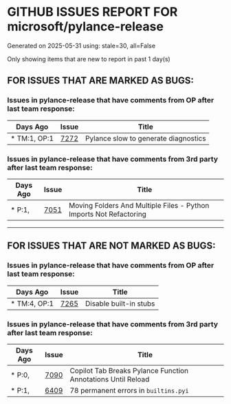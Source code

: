 
# GITHUB ISSUES REPORT FOR microsoft/pylance-release


Generated on 2025-05-31 using: stale=30, all=False


Only showing items that are new to report in past 1 day(s)


## FOR ISSUES THAT ARE MARKED AS BUGS:


### Issues in pylance-release that have comments from OP after last team response:

| Days Ago | Issue | Title |
| --- | --- | --- |
 | \* TM:1, OP:1  |[7272](https://github.com/microsoft/pylance-release/issues/7272 "Pylance slow to generate diagnostics")  |Pylance slow to generate diagnostics |

### Issues in pylance-release that have comments from 3rd party after last team response:

| Days Ago | Issue | Title |
| --- | --- | --- |
 | \* P:1,  |[7051](https://github.com/microsoft/pylance-release/issues/7051 "Moving Folders And Multiple Files - Python Imports Not Refactoring")  |Moving Folders And Multiple Files - Python Imports Not Refactoring |

---

## FOR ISSUES THAT ARE NOT MARKED AS BUGS:


### Issues in pylance-release that have comments from OP after last team response:

| Days Ago | Issue | Title |
| --- | --- | --- |
 | \* TM:4, OP:1  |[7265](https://github.com/microsoft/pylance-release/issues/7265 "Disable built-in stubs")  |Disable built-in stubs |

### Issues in pylance-release that have comments from 3rd party after last team response:

| Days Ago | Issue | Title |
| --- | --- | --- |
 | \* P:0,  |[7090](https://github.com/microsoft/pylance-release/issues/7090 "Copilot Tab Breaks Pylance Function Annotations Until Reload")  |Copilot Tab Breaks Pylance Function Annotations Until Reload |
 | \* P:1,  |[6409](https://github.com/microsoft/pylance-release/issues/6409 "78 permanent errors in `builtins.pyi`")  |78 permanent errors in `builtins.pyi` |




















